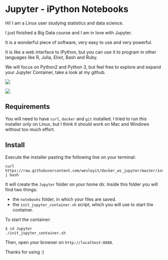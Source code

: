 Jupyter - iPython Notebooks
===========================

Hi! I am a Linux user studying statistics and data science.

I just finished a Big Data course and I am in love with Jupyter.

It is a wonderful piece of software, very easy to use and very powerful.

It is like a web interface to iPython, but you can use it to program
in other languages like R, Julia, Elixir, Bash and Ruby.

We will focus on Python2 and Python 3, but feel free to explore
and expand your Jupyter Container, take a look at my github.

![](http://jupyter.org/assets/jupyterpreview.png)

![](http://i.imgur.com/eo2SqS9.png)


Requirements
------------

You will need to have `curl`, `docker` and `git` installed.
I tried to run this installer only on Linux, but I think it 
should work on Mac and Windows without too much effort.


 Install
-------

Execute the installer pasting the following line on your terminal:

```
curl https://raw.githubusercontent.com/wesleyit/docker_ws_jupyter/master/installer.sh | bash
```

It will create the `Jupyter` folder on your home dir.
Inside this folder you will find two things:
 
 - the `notebooks` folder, in which your files are saved.
 - the `init_jupyter_container.sh` script, which you will use to start the container.

To start the container:

```
$ cd Jupyter
./init_jupyter_container.sh
```

Then, open your browser on `http://localhost:8888`.

Thanks for using :)
